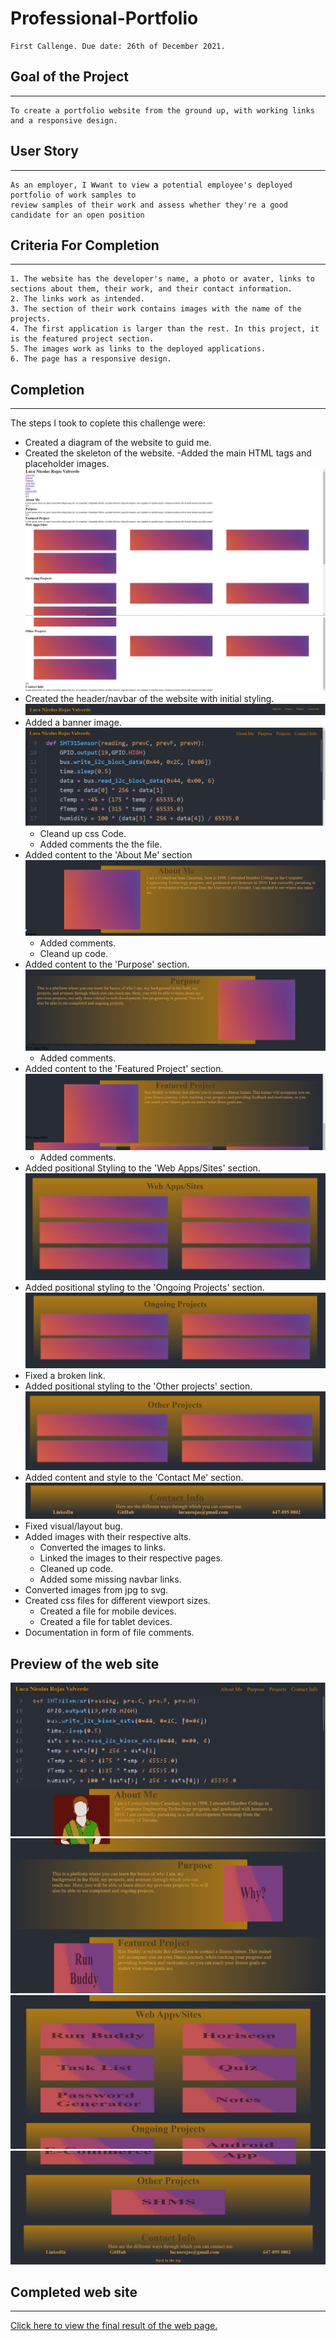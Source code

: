 # Professional-Portfolio
```
First Callenge. Due date: 26th of December 2021.
```

## Goal of the Project
***
```
To create a portfolio website from the ground up, with working links and a responsive design.
```

## User Story
***
```
As an employer, I Wwant to view a potential employee's deployed portfolio of work samples to
review samples of their work and assess whether they're a good candidate for an open position
```

## Criteria For Completion
***
```
1. The website has the developer's name, a photo or avater, links to sections about them, their work, and their contact information.
2. The links work as intended.
3. The section of their work contains images with the name of the projects.
4. The first application is larger than the rest. In this project, it is the featured project section.
5. The images work as links to the deployed applications.
6. The page has a responsive design.
```

## Completion
***
The steps I took to coplete this challenge were:
- Created a diagram of the website to guid me.
- Created the skeleton of the website.
   -Added the main HTML tags and placeholder images.
   ![Preview of the skeleton, top section.](https://github.com/NicolasRojas-CENG/Professional-Portfolio/blob/046978814b4125e5019ed35f11766eb72dc8b97f/resources/images/Progression%20Images/Skeleton1.PNG "Preview of the skeleton, top section.")
   ![Preview of the skeleton, bottom section.](https://github.com/NicolasRojas-CENG/Professional-Portfolio/blob/046978814b4125e5019ed35f11766eb72dc8b97f/resources/images/Progression%20Images/Skeleton2.PNG "Preview of the skeleton, bottom section.")
- Created the header/navbar of the website with initial styling.
![Preview of the header/navbar.](https://github.com/NicolasRojas-CENG/Professional-Portfolio/blob/046978814b4125e5019ed35f11766eb72dc8b97f/resources/images/Progression%20Images/Header-Navbar.PNG "Preview of the header/navbar.")
- Added a banner image.
![Preview of the banner.](https://github.com/NicolasRojas-CENG/Professional-Portfolio/blob/046978814b4125e5019ed35f11766eb72dc8b97f/resources/images/Progression%20Images/Banner.PNG "Preview of the banner.")
   - Cleand up css Code.
   - Added comments the the file.
- Added content to the 'About Me' section
![Preview of the About Me.](https://github.com/NicolasRojas-CENG/Professional-Portfolio/blob/046978814b4125e5019ed35f11766eb72dc8b97f/resources/images/Progression%20Images/About_Me.PNG "Preview of the About Me.")
   - Added comments.
   - Cleand up code.
- Added content to the 'Purpose' section.
![Preview of the Purpose.](https://github.com/NicolasRojas-CENG/Professional-Portfolio/blob/046978814b4125e5019ed35f11766eb72dc8b97f/resources/images/Progression%20Images/Purpose.PNG "Preview of the Purpose.")
   - Added comments.
- Added content to the 'Featured Project' section.
![Preview of the Featured Project.](https://github.com/NicolasRojas-CENG/Professional-Portfolio/blob/046978814b4125e5019ed35f11766eb72dc8b97f/resources/images/Progression%20Images/Featured.PNG "Preview of the Featured Project.")
   - Added comments.
- Added positional Styling to the 'Web Apps/Sites' section.
![Preview of the Web Apps/Sites.](https://github.com/NicolasRojas-CENG/Professional-Portfolio/blob/046978814b4125e5019ed35f11766eb72dc8b97f/resources/images/Progression%20Images/Web_Apps-Sites.PNG "Preview of the Web Apps/Sites.")
- Added positional styling to the 'Ongoing Projects' section.
![Preview of the Ongoing Projects.](https://github.com/NicolasRojas-CENG/Professional-Portfolio/blob/046978814b4125e5019ed35f11766eb72dc8b97f/resources/images/Progression%20Images/Ongoing.PNG "Preview of the Ongoing Projects.")
- Fixed a broken link.
- Added positional styling to the 'Other projects' section.
![Preview of the Other Projects.](https://github.com/NicolasRojas-CENG/Professional-Portfolio/blob/046978814b4125e5019ed35f11766eb72dc8b97f/resources/images/Progression%20Images/Other.PNG "Preview of the Other Projects.")
- Added content and style to the 'Contact Me' section.
![Preview of the Contact Me.](https://github.com/NicolasRojas-CENG/Professional-Portfolio/blob/046978814b4125e5019ed35f11766eb72dc8b97f/resources/images/Progression%20Images/Contact.PNG "Preview of the Contact Me.")
- Fixed visual/layout bug.
- Added images with their respective alts.
   - Converted the images to links.
   - Linked the images to their respective pages.
   - Cleaned up code.
   - Added some missing navbar links.
- Converted images from jpg to svg.
- Created css files for different viewport sizes.
   - Created a file for mobile devices.
   - Created a file for tablet devices.
- Documentation in form of file comments.

## Preview of the web site
![Preview of the web site. First section.](https://github.com/NicolasRojas-CENG/Professional-Portfolio/blob/046978814b4125e5019ed35f11766eb72dc8b97f/resources/images/Progression%20Images/Final_View1.PNG "Preview of the web site. First section.")
![Preview of the web site. Second section.](https://github.com/NicolasRojas-CENG/Professional-Portfolio/blob/046978814b4125e5019ed35f11766eb72dc8b97f/resources/images/Progression%20Images/Final_View2.PNG "Preview of the web site. Second section.")
![Preview of the web site. Third section.](https://github.com/NicolasRojas-CENG/Professional-Portfolio/blob/046978814b4125e5019ed35f11766eb72dc8b97f/resources/images/Progression%20Images/Final_View3.PNG "Preview of the web site. Third section.")
![Preview of the web site. Forth section.](https://github.com/NicolasRojas-CENG/Professional-Portfolio/blob/046978814b4125e5019ed35f11766eb72dc8b97f/resources/images/Progression%20Images/Final_View4.PNG "Preview of the web site. Forth section.")

## Completed web site
***
[Click here to view the final result of the web page.](https://nicolasrojas-ceng.github.io/Professional-Portfolio// "Portfolio: LucaRojas")
